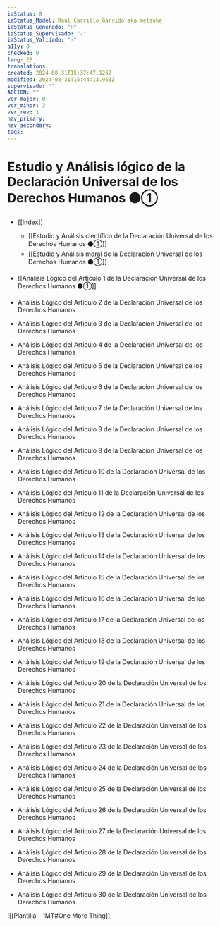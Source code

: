 ```yaml
---
iaStatus: 8
iaStatus_Model: Raúl Carrillo Garrido aka metsuke
iaStatus_Generado: "H"
iaStatus_Supervisado: "-"
iaStatus_Validado: "-"
a11y: 0
checked: 0
lang: ES
translations: 
created: 2024-08-31T15:37:47.126Z
modified: 2024-08-31T15:44:13.953Z
supervisado: ""
ACCION: ""
ver_major: 0
ver_minor: 3
ver_rev: 1
nav_primary: 
nav_secondary: 
tags:
---
```

# Estudio y Análisis lógico de la Declaración Universal de los Derechos Humanos   ⚫①

* [[Index]]
	* [[Estudio y Análisis científico de la Declaración Universal de los Derechos Humanos  ⚫①]]
	* [[Estudio y Análisis moral de la Declaración Universal de los Derechos Humanos  ⚫①]]

* [[Análisis Lógico del Articulo 1 de la Declaración Universal de los Derechos Humanos  ⚫①]]
* Análisis Lógico del Articulo 2 de la Declaración Universal de los Derechos Humanos
* Análisis Lógico del Articulo 3 de la Declaración Universal de los Derechos Humanos
* Análisis Lógico del Articulo 4 de la Declaración Universal de los Derechos Humanos
* Análisis Lógico del Articulo 5 de la Declaración Universal de los Derechos Humanos
* Análisis Lógico del Articulo 6 de la Declaración Universal de los Derechos Humanos
* Análisis Lógico del Articulo 7 de la Declaración Universal de los Derechos Humanos
* Análisis Lógico del Articulo 8 de la Declaración Universal de los Derechos Humanos
* Análisis Lógico del Articulo 9 de la Declaración Universal de los Derechos Humanos
* Análisis Lógico del Articulo 10 de la Declaración Universal de los Derechos Humanos
* Análisis Lógico del Articulo 11 de la Declaración Universal de los Derechos Humanos
* Análisis Lógico del Articulo 12 de la Declaración Universal de los Derechos Humanos
* Análisis Lógico del Articulo 13 de la Declaración Universal de los Derechos Humanos
* Análisis Lógico del Articulo 14 de la Declaración Universal de los Derechos Humanos
* Análisis Lógico del Articulo 15 de la Declaración Universal de los Derechos Humanos
* Análisis Lógico del Articulo 16 de la Declaración Universal de los Derechos Humanos
* Análisis Lógico del Articulo 17 de la Declaración Universal de los Derechos Humanos
* Análisis Lógico del Articulo 18 de la Declaración Universal de los Derechos Humanos
* Análisis Lógico del Articulo 19 de la Declaración Universal de los Derechos Humanos
* Análisis Lógico del Articulo 20 de la Declaración Universal de los Derechos Humanos
* Análisis Lógico del Articulo 21 de la Declaración Universal de los Derechos Humanos
* Análisis Lógico del Articulo 22 de la Declaración Universal de los Derechos Humanos
* Análisis Lógico del Articulo 23 de la Declaración Universal de los Derechos Humanos
* Análisis Lógico del Articulo 24 de la Declaración Universal de los Derechos Humanos
* Análisis Lógico del Articulo 25 de la Declaración Universal de los Derechos Humanos
* Análisis Lógico del Articulo 26 de la Declaración Universal de los Derechos Humanos
* Análisis Lógico del Articulo 27 de la Declaración Universal de los Derechos Humanos
* Análisis Lógico del Articulo 28 de la Declaración Universal de los Derechos Humanos
* Análisis Lógico del Articulo 29 de la Declaración Universal de los Derechos Humanos
* Análisis Lógico del Articulo 30 de la Declaración Universal de los Derechos Humanos

![[Plantilla - 1MT#One More Thing]]
